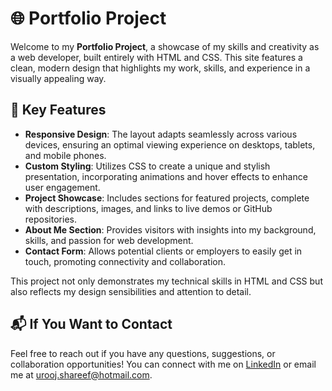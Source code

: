 # 🌐 Portfolio Project

Welcome to my **Portfolio Project**, a showcase of my skills and creativity as a web developer, built entirely with HTML and CSS. This site features a clean, modern design that highlights my work, skills, and experience in a visually appealing way.

## 🚀 Key Features
- **Responsive Design**: The layout adapts seamlessly across various devices, ensuring an optimal viewing experience on desktops, tablets, and mobile phones.
- **Custom Styling**: Utilizes CSS to create a unique and stylish presentation, incorporating animations and hover effects to enhance user engagement.
- **Project Showcase**: Includes sections for featured projects, complete with descriptions, images, and links to live demos or GitHub repositories.
- **About Me Section**: Provides visitors with insights into my background, skills, and passion for web development.
- **Contact Form**: Allows potential clients or employers to easily get in touch, promoting connectivity and collaboration.

This project not only demonstrates my technical skills in HTML and CSS but also reflects my design sensibilities and attention to detail.

## 📬 If You Want to Contact
Feel free to reach out if you have any questions, suggestions, or collaboration opportunities! You can connect with me on [LinkedIn](https://www.linkedin.com/in/urooj-sharif-367686130/) or email me at [urooj.shareef@hotmail.com](mailto:your-email@example.com).
